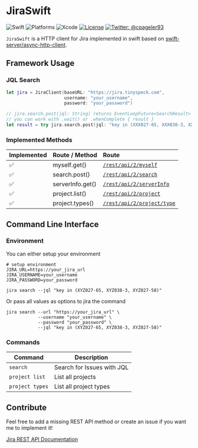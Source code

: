 # JiraSwift

![Swift](https://img.shields.io/badge/Swift-5.2-orange.svg?style=flat)
![Platforms](https://img.shields.io/badge/Platforms-iOS%20%7C%20macOS%20%7C%20tvOS%20%7C%20watchOS%20%7C%20Linux-lightgrey.svg?style=flat)
![Xcode](https://img.shields.io/badge/Xcode-11-blue.svg?style=flat)
[![License](https://img.shields.io/badge/license-MIT-green.svg?style=flat)](https://github.com/cpageler93/JiraSwift/blob/master/LICENSE)
[![Twitter: @cpageler93](https://img.shields.io/badge/contact-@cpageler93-blue.svg?style=flat)](https://twitter.com/cpageler93)

`JiraSwift` is a HTTP client for Jira implemented in swift based on [swift-server/async-http-client](https://github.com/swift-server/async-http-client).

## Framework Usage

### JQL Search

```swift
let jira = JiraClient(baseURL: "https://jira.tinyspeck.com", 
                      username: "your_username", 
                      password: "your_password")

// jira.search.post(jql: String) returns EventLoopFuture<SearchResult>
// you can work with .wait() or .whenComplete { result }
let result = try jira.search.post(jql: "key in (XXX027-65, XXX038-3, XXX027-58)").wait()

```

### Implemented Methods

| Implemented | Route / Method   | Route                      |
|:----------- |:---------------- |:-------------------------- |
|     ✅      | myself.get()     | [`/rest/api/2/myself`](https://docs.atlassian.com/software/jira/docs/api/REST/8.4.1/#api/2/myself) |
|     ✅      | search.post()    | [`/rest/api/2/search`](https://docs.atlassian.com/software/jira/docs/api/REST/8.4.1/#api/2/search) |
|     ✅      | serverInfo.get() | [`/rest/api/2/serverInfo`](https://docs.atlassian.com/software/jira/docs/api/REST/8.4.1/#api/2/serverInfo)     |
|     ✅      | project.list()   | [`/rest/api/2/project`](https://docs.atlassian.com/software/jira/docs/api/REST/8.4.1/#api/2/project) |
|     ✅      | project.types()  | [`/rest/api/2/project/type`](https://docs.atlassian.com/software/jira/docs/api/REST/8.4.1/#api/2/project/type) |

## Command Line Interface

### Environment

You can either setup your environment

```shell
# setup environment
JIRA_URL=https://your_jira_url
JIRA_USERNAME=your_username
JIRA_PASSWORD=your_password

jira search --jql "key in (XYZ027-65, XYZ038-3, XYZ027-58)"
```

Or pass all values as options to jira the command

```shell
jira search --url "https://your_jira_url" \
            --username "your_username" \
            --password "your_password" \
            --jql "key in (XYZ027-65, XYZ038-3, XYZ027-58)"
```

### Commands

| Command          | Description                |
| ---------------- | -------------------------- |
| `search`         | Search for Issues with JQL |
| `project list`   | List all projects          |
| `project types`  | List all project types     |


## Contribute

Feel free to add a missing REST API method or create an issue if you want me to implement it!

[Jira REST API Documentation](https://docs.atlassian.com/software/jira/docs/api/REST/8.4.1)
